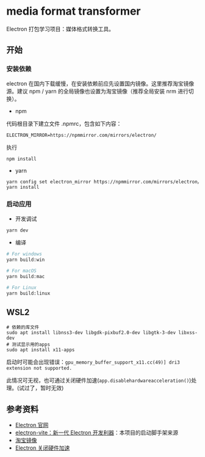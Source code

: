 # media format transformer

Electron 打包学习项目：媒体格式转换工具。

## 开始

### 安装依赖

electron 在国内下载缓慢，在安装依赖前应先设置国内镜像。这里推荐淘宝镜像源。建议 npm / yarn 的全局镜像也设置为淘宝镜像（推荐全局安装 nrm 进行切换）。

- npm

代码根目录下建立文件 .npmrc，包含如下内容：

```plain
ELECTRON_MIRROR=https://npmmirror.com/mirrors/electron/
```

执行

```bash
npm install
```

- yarn

```bash
yarn config set electron_mirror https://npmmirror.com/mirrors/electron/
yarn install
```

### 启动应用

- 开发调试

```bash
yarn dev
```

- 编译

```bash
# For windows
yarn build:win

# For macOS
yarn build:mac

# For Linux
yarn build:linux
```

## WSL2

```shell
# 依赖的库文件
sudo apt install libnss3-dev libgdk-pixbuf2.0-dev libgtk-3-dev libxss-dev
# 测试显示用的apps
sudo apt install x11-apps
```

启动时可能会出现错误：`gpu_memory_buffer_support_x11.cc(49)] dri3 extension not supported.`

此情况可无视，也可通过关闭硬件加速(`app.disablehardwareacceleration()`)处理。(试过了，暂时无效)

## 参考资料

- [Electron 官网](https://www.electronjs.org/zh/)
- [electron-vite：新一代 Electron 开发利器](https://juejin.cn/post/7137987061176336397)：本项目的启动脚手架来源
- [淘宝镜像](http://npmmirror.com)
- [Electron 关闭硬件加速](https://blog.csdn.net/qq_32660241/article/details/124737796)
